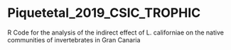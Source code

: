 # Piquetetal_2019_CSIC_TROPHIC
R Code for the analysis of the indirect effect of L. californiae on the native communities of invertebrates in Gran Canaria

